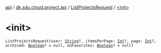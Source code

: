 [api](../../index.md) / [dk.sdu.cloud.project.api](../index.md) / [ListProjectsRequest](index.md) / [&lt;init&gt;](./-init-.md)

# &lt;init&gt;

`ListProjectsRequest(user: `[`String`](https://kotlinlang.org/api/latest/jvm/stdlib/kotlin/-string/index.html)`?, itemsPerPage: `[`Int`](https://kotlinlang.org/api/latest/jvm/stdlib/kotlin/-int/index.html)`?, page: `[`Int`](https://kotlinlang.org/api/latest/jvm/stdlib/kotlin/-int/index.html)`?, archived: `[`Boolean`](https://kotlinlang.org/api/latest/jvm/stdlib/kotlin/-boolean/index.html)`? = null, noFavorites: `[`Boolean`](https://kotlinlang.org/api/latest/jvm/stdlib/kotlin/-boolean/index.html)`? = null)`